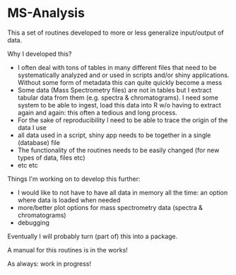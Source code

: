 # MS-Analysis

This a set of routines developed to more or less generalize input/output of data.

Why I developed this?

- I often deal with tons of tables in many different files that need to be systematically analyzed and or used in scripts and/or shiny applications. Without some form of metadata this can quite quickly become a mess
- Some data (Mass Spectrometry files) are not in tables but I extract tabular data from them (e.g. spectra & chromatograms). I need some system to be able to ingest, load this data into R w/o having to extract again and again: this often a tedious and long process.
- For the sake of reproducibility I need to be able to trace the origin of the data I use
- all data used in a script, shiny app needs to be together in a single (database) file
- The functionality of the routines needs to be easily changed (for new types of data, files etc)
- etc etc

Things I'm working on to develop this further:
- I would like to not have to have all data in memory all the time: an option where data is loaded when needed
- more/better plot options for mass spectrometry data (spectra & chromatograms)
- debugging

Eventually I will probably turn (part of) this into a package.

A manual for this routines is in the works!

As always: work in progress!
